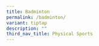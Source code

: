 ```yaml
---
title: Badminton
permalink: /badminton/
variant: tiptap
description: ""
third_nav_title: Physical Sports
---
```

